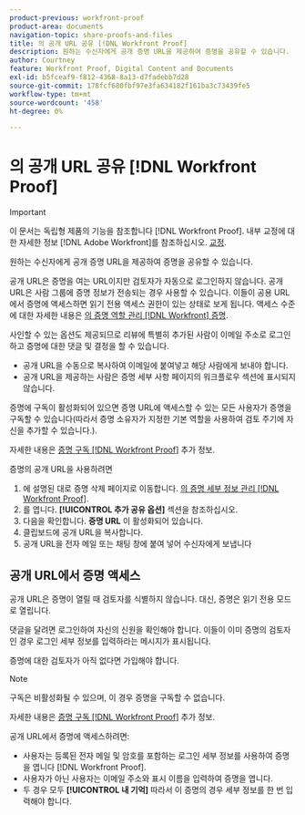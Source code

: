 ```yaml
---
product-previous: workfront-proof
product-area: documents
navigation-topic: share-proofs-and-files
title: 의 공개 URL 공유 [!DNL Workfront Proof]
description: 원하는 수신자에게 공개 증명 URL을 제공하여 증명을 공유할 수 있습니다.
author: Courtney
feature: Workfront Proof, Digital Content and Documents
exl-id: b5fceaf9-f812-4368-8a13-d7fadebb7d28
source-git-commit: 178fcf680fbf97e3fa634182f161ba3c73439fe5
workflow-type: tm+mt
source-wordcount: '458'
ht-degree: 0%

---
```


# 의 공개 URL 공유 [!DNL Workfront Proof]

>[!IMPORTANT]
>
>이 문서는 독립형 제품의 기능을 참조합니다 [!DNL Workfront Proof]. 내부 교정에 대한 자세한 정보 [!DNL Adobe Workfront]를 참조하십시오. [교정](../../../review-and-approve-work/proofing/proofing.md).

원하는 수신자에게 공개 증명 URL을 제공하여 증명을 공유할 수 있습니다.

공개 URL은 증명을 여는 URL이지만 검토자가 자동으로 로그인하지 않습니다. 공개 URL은 사람 그룹에 증명 정보가 전송되는 경우 사용할 수 있습니다. 이들이 공용 URL에서 증명에 액세스하면 읽기 전용 액세스 권한이 있는 상태로 보게 됩니다. 액세스 수준에 대한 자세한 내용은 [의 증명 역할 관리 [!DNL Workfront] 증명](../../../workfront-proof/wp-work-proofsfiles/share-proofs-and-files/manage-proof-roles.md).

사인할 수 있는 옵션도 제공되므로 리뷰에 특별히 추가된 사람이 이메일 주소로 로그인하고 증명에 대한 댓글 및 결정을 할 수 있습니다.

* 공개 URL을 수동으로 복사하여 이메일에 붙여넣고 해당 사람에게 보내야 합니다.
* 공개 URL을 제공하는 사람은 증명 세부 사항 페이지의 워크플로우 섹션에 표시되지 않습니다.

증명에 구독이 활성화되어 있으면 증명 URL에 액세스할 수 있는 모든 사용자가 증명을 구독할 수 있습니다(따라서 증명 소유자가 지정한 기본 역할을 사용하여 검토 주기에 자신을 추가할 수 있습니다.).

자세한 내용은 [증명 구독 [!DNL Workfront Proof]](../../../workfront-proof/wp-work-proofsfiles/share-proofs-and-files/subscribe-to-proof.md) 추가 정보.

증명의 공개 URL을 사용하려면

1. 에 설명된 대로 증명 삭제 페이지로 이동합니다. [의 증명 세부 정보 관리 [!DNL Workfront Proof]](../../../workfront-proof/wp-work-proofsfiles/manage-your-work/manage-proof-details.md).
1. 를 엽니다. **[!UICONTROL 추가 공유 옵션]** 섹션을 참조하십시오.
1. 다음을 확인합니다. **증명 URL** 이 활성화되어 있습니다.
1. 클립보드에 공개 URL을 복사합니다.
1. 공개 URL을 전자 메일 또는 채팅 창에 붙여 넣어 수신자에게 보냅니다

## 공개 URL에서 증명 액세스

공개 URL은 증명이 열릴 때 검토자를 식별하지 않습니다. 대신, 증명은 읽기 전용 모드로 열립니다.

댓글을 달려면 로그인하여 자신의 신원을 확인해야 합니다. 이들이 이미 증명의 검토자인 경우 로그인 세부 정보를 입력하라는 메시지가 표시됩니다.

증명에 대한 검토자가 아직 없다면 가입해야 합니다.

>[!NOTE]
>
>구독은 비활성화될 수 있으며, 이 경우 증명을 구독할 수 없습니다.

자세한 내용은 [증명 구독 [!DNL Workfront Proof]](../../../workfront-proof/wp-work-proofsfiles/share-proofs-and-files/subscribe-to-proof.md) 추가 정보.

공개 URL에서 증명에 액세스하려면:

* 사용자는 등록된 전자 메일 및 암호를 포함하는 로그인 세부 정보를 사용하여 증명을 엽니다 [!DNL Workfront Proof].
* 사용자가 아닌 사용자는 이메일 주소와 표시 이름을 입력하여 증명을 엽니다.
* 두 경우 모두 **[!UICONTROL 내 기억]** 따라서 이 증명의 경우 세부 정보를 한 번 입력해야 합니다.
